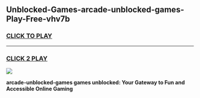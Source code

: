 
## Unblocked-Games-arcade-unblocked-games-Play-Free-vhv7b
<h3>
<a href="https://premium76.site?title=arcade-unblocked-games&ref=09A">CLICK TO PLAY</a></h3>
<hr>

<h3>
<a href="https://premium76.site?title=arcade-unblocked-games&ref=09A">CLICK 2 PLAY</a>
  
</h3>

<a href="https://premium76.site?title=arcade-unblocked-games&ref=09A"><img src="https://clearcache.store/games.png"></a>


**arcade-unblocked-games games unblocked: Your Gateway to Fun and Accessible Online Gaming**
